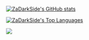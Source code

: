 [![ZaDarkSide's GitHub stats](https://github-readme-stats.vercel.app/api?username=ZaDarkSide&include_all_commits=true&count_private=true&show_icons=true&theme=dracula)](https://github.com/ZaDarkSide)

[![ZaDarkSide's Top Languages](https://github-readme-stats.vercel.app/api/top-langs/?username=ZaDarkSide&langs_count=15&layout=compact&theme=dracula)](https://github.com/ZaDarkSide)

<a href="https://github.com/ZaDarkSide/simpleStorage">
  <img align="center" src="https://github-readme-stats.vercel.app/api/pin/?username=ZaDarkSide&repo=simpleStorage&theme=dracula" />
</a>
